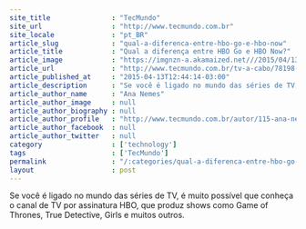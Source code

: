 ```yaml
---
site_title               : "TecMundo"
site_url                 : "http://www.tecmundo.com.br"
site_locale              : "pt_BR"
article_slug             : "qual-a-diferenca-entre-hbo-go-e-hbo-now"
article_title            : "Qual a diferença entre HBO Go e HBO Now?"
article_image            : "https://imgnzn-a.akamaized.net///2015/04/13/13124316452451-t1200x480.jpg"
article_url              : "http://www.tecmundo.com.br/tv-a-cabo/78198-diferenca-entre-hbo-go-hbo-now.htm"
article_published_at     : "2015-04-13T12:44:14-03:00"
article_description      : "Se você é ligado no mundo das séries de TV, é muito possível que conheça o canal de TV por assinatura HBO, que produz shows como Game of Thrones, True Detective, Girls e muitos outros."
article_author_name      : "Ana Nemes"
article_author_image     : null
article_author_biography : null
article_author_profile   : "http://www.tecmundo.com.br/autor/115-ana-nemes/"
article_author_facebook  : null
article_author_twitter   : null
category                 : ['technology']
tags                     : ['TecMundo']
permalink                : "/:categories/qual-a-diferenca-entre-hbo-go-e-hbo-now/"
layout                   : post
---
```


Se você é ligado no mundo das séries de TV, é muito possível que conheça o canal de TV por assinatura HBO, que produz shows como Game of Thrones, True Detective, Girls e muitos outros.
